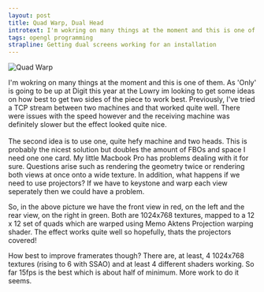 ```yaml
--- 
layout: post
title: Quad Warp, Dual Head
introtext: I'm wokring on many things at the moment and this is one of them. As 'Only' is going to be up at Digit this year at the Lowry im looking to get some ideas on how best to get two sides of the piece to work best. 
tags: opengl programming
strapline: Getting dual screens working for an installation
---
```


![Quad Warp](http://2.bp.blogspot.com/-XEBSmLA0nLI/TbL-KdnM_FI/AAAAAAAAAy0/CCBZWSEhGxM/s320/quad.png)


I'm wokring on many things at the moment and this is one of them. As 'Only' is going to be up at Digit this year at the Lowry im looking to get some ideas on how best to get two sides of the piece to work best. Previously, I've tried a TCP stream between two machines and that worked quite well. There were issues with the speed however and the receiving machine was definitely slower but the effect looked quite nice.<br /><br />The second idea is to use one, quite hefy machine and two heads. This is probably the nicest solution but doubles the amount of FBOs and space I need one one card. My little Macbook Pro has problems dealing with it for sure. Questions arise such as rendering the geometry twice or rendering both views at once onto a wide texture. In addition, what happens if we need to use projectors? If we have to keystone and warp each view seperately then we could have a problem.


So, in the above picture we have the front view in red, on the left and the rear view, on the right in green. Both are 1024x768 textures, mapped to a 12 x 12 set of quads which are warped using Memo Aktens Projection warping shader. The effect works quite well so hopefully, thats the projectors covered!


How best to improve framerates though? There are, at least, 4 1024x768 textures (rising to 6 with SSAO) and at least 4 different shaders working. So far 15fps is the best which is about half of minimum. More work to do it seems.
